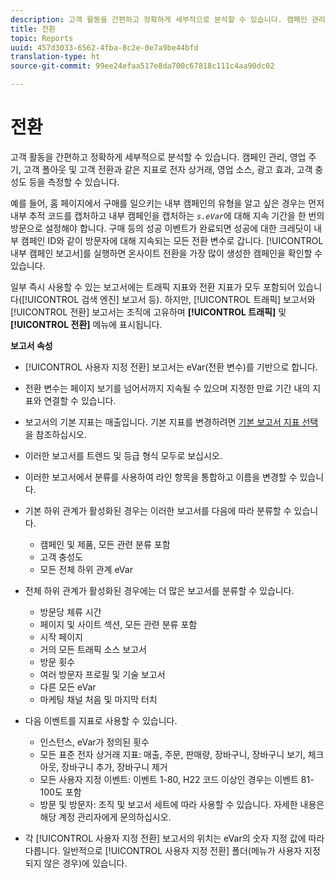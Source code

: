 ```yaml
---
description: 고객 활동을 간편하고 정확하게 세부적으로 분석할 수 있습니다. 캠페인 관리, 영업 주기, 고객 폴아웃 및 고객 전환과 같은 지표로 전자 상거래, 영업 소스, 광고 효과, 고객 충성도 등을 측정할 수 있습니다.
title: 전환
topic: Reports
uuid: 457d3033-6562-4fba-8c2e-0e7a9be44bfd
translation-type: ht
source-git-commit: 99ee24efaa517e8da700c67818c111c4aa90dc02

---
```



# 전환

고객 활동을 간편하고 정확하게 세부적으로 분석할 수 있습니다. 캠페인 관리, 영업 주기, 고객 폴아웃 및 고객 전환과 같은 지표로 전자 상거래, 영업 소스, 광고 효과, 고객 충성도 등을 측정할 수 있습니다.

예를 들어, 홈 페이지에서 구매를 일으키는 내부 캠페인의 유형을 알고 싶은 경우는 먼저 내부 추적 코드를 캡처하고 내부 캠페인을 캡처하는 *`s.eVar`*&#x200B;에 대해 지속 기간을 한 번의 방문으로 설정해야 합니다. 구매 등의 성공 이벤트가 완료되면 성공에 대한 크레딧이 내부 캠페인 ID와 같이 방문자에 대해 지속되는 모든 전환 변수로 갑니다. [!UICONTROL 내부 캠페인 보고서]를 실행하면 온사이트 전환을 가장 많이 생성한 캠페인을 확인할 수 있습니다.

일부 즉시 사용할 수 있는 보고서에는 트래픽 지표와 전환 지표가 모두 포함되어 있습니다([!UICONTROL 검색 엔진] 보고서 등). 하지만, [!UICONTROL 트래픽] 보고서와 [!UICONTROL 전환] 보고서는 조직에 고유하며 **[!UICONTROL 트래픽]** 및 **[!UICONTROL 전환]** 메뉴에 표시됩니다.

**보고서 속성**

* [!UICONTROL 사용자 지정 전환] 보고서는 eVar(전환 변수)를 기반으로 합니다.
* 전환 변수는 페이지 보기를 넘어서까지 지속될 수 있으며 지정한 만료 기간 내의 지표와 연결할 수 있습니다.
* 보고서의 기본 지표는 매출입니다. 기본 지표를 변경하려면 [기본 보고서 지표 선택](https://marketing.adobe.com/resources/help/ko_KR/sc/user/t_metrics_set_default.html)을 참조하십시오.
* 이러한 보고서를 트렌드 및 등급 형식 모두로 보십시오.
* 이러한 보고서에서 분류를 사용하여 라인 항목을 통합하고 이름을 변경할 수 있습니다.
* 기본 하위 관계가 활성화된 경우는 이러한 보고서를 다음에 따라 분류할 수 있습니다.

   * 캠페인 및 제품, 모든 관련 분류 포함
   * 고객 충성도
   * 모든 전체 하위 관계 eVar

* 전체 하위 관계가 활성화된 경우에는 더 많은 보고서를 분류할 수 있습니다.

   * 방문당 체류 시간
   * 페이지 및 사이트 섹션, 모든 관련 분류 포함
   * 시작 페이지
   * 거의 모든 트래픽 소스 보고서
   * 방문 횟수
   * 여러 방문자 프로필 및 기술 보고서
   * 다른 모든 eVar
   * 마케팅 채널 처음 및 마지막 터치

* 다음 이벤트를 지표로 사용할 수 있습니다.

   * 인스턴스, eVar가 정의된 횟수
   * 모든 표준 전자 상거래 지표: 매출, 주문, 판매량, 장바구니, 장바구니 보기, 체크아웃, 장바구니 추가, 장바구니 제거
   * 모든 사용자 지정 이벤트: 이벤트 1-80, H22 코드 이상인 경우는 이벤트 81-100도 포함
   * 방문 및 방문자: 조직 및 보고서 세트에 따라 사용할 수 있습니다. 자세한 내용은 해당 계정 관리자에게 문의하십시오.

* 각 [!UICONTROL 사용자 지정 전환] 보고서의 위치는 eVar의 숫자 지정 값에 따라 다릅니다. 일반적으로 [!UICONTROL 사용자 지정 전환] 폴더(메뉴가 사용자 지정되지 않은 경우)에 있습니다.

